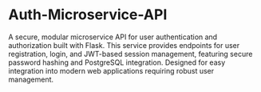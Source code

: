 # Auth-Microservice-API
A secure, modular microservice API for user authentication and authorization built with Flask. This service provides endpoints for user registration, login, and JWT-based session management, featuring secure password hashing and PostgreSQL integration. Designed for easy integration into modern web applications requiring robust user management.
